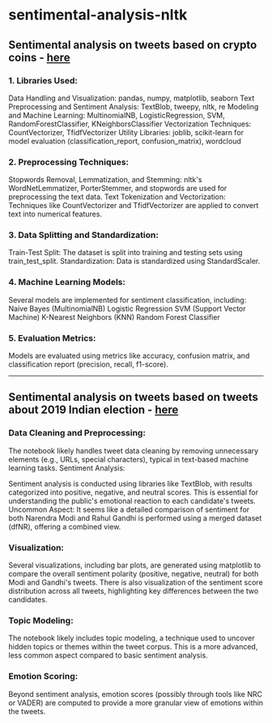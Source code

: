 # sentimental-analysis-nltk

## Sentimental analysis on tweets based on crypto coins - [here](https://github.com/harish-AK/sentimental-analysis-nltk/blob/main/sentimental%20analysis.ipynb)
### 1. Libraries Used:
Data Handling and Visualization: pandas, numpy, matplotlib, seaborn
Text Preprocessing and Sentiment Analysis: TextBlob, tweepy, nltk, re
Modeling and Machine Learning: MultinomialNB, LogisticRegression, SVM, RandomForestClassifier, KNeighborsClassifier
Vectorization Techniques: CountVectorizer, TfidfVectorizer
Utility Libraries: joblib, scikit-learn for model evaluation (classification_report, confusion_matrix), wordcloud

### 2. Preprocessing Techniques:
Stopwords Removal, Lemmatization, and Stemming: nltk's WordNetLemmatizer, PorterStemmer, and stopwords are used for preprocessing the text data.
Text Tokenization and Vectorization: Techniques like CountVectorizer and TfidfVectorizer are applied to convert text into numerical features.

### 3. Data Splitting and Standardization:
Train-Test Split: The dataset is split into training and testing sets using train_test_split.
Standardization: Data is standardized using StandardScaler.

### 4. Machine Learning Models:
Several models are implemented for sentiment classification, including:
Naive Bayes (MultinomialNB)
Logistic Regression
SVM (Support Vector Machine)
K-Nearest Neighbors (KNN)
Random Forest Classifier

### 5. Evaluation Metrics:
Models are evaluated using metrics like accuracy, confusion matrix, and classification report (precision, recall, f1-score).

--------------------------------------------------------------------------------------------------------------------------------------------------------------------

## Sentimental analysis on tweets based on tweets about 2019 Indian election - [here](https://github.com/harish-AK/sentimental-analysis-nltk/blob/main/modi%20vs%20rahul.ipynb)
### Data Cleaning and Preprocessing:

The notebook likely handles tweet data cleaning by removing unnecessary elements (e.g., URLs, special characters), typical in text-based machine learning tasks.
Sentiment Analysis:

Sentiment analysis is conducted using libraries like TextBlob, with results categorized into positive, negative, and neutral scores. This is essential for understanding the public's emotional reaction to each candidate's tweets.
Uncommon Aspect: It seems like a detailed comparison of sentiment for both Narendra Modi and Rahul Gandhi is performed using a merged dataset (dfNR), offering a combined view.
### Visualization:

Several visualizations, including bar plots, are generated using matplotlib to compare the overall sentiment polarity (positive, negative, neutral) for both Modi and Gandhi's tweets.
There is also visualization of the sentiment score distribution across all tweets, highlighting key differences between the two candidates.
### Topic Modeling:

The notebook likely includes topic modeling, a technique used to uncover hidden topics or themes within the tweet corpus. This is a more advanced, less common aspect compared to basic sentiment analysis.
### Emotion Scoring:
Beyond sentiment analysis, emotion scores (possibly through tools like NRC or VADER) are computed to provide a more granular view of emotions within the tweets.
